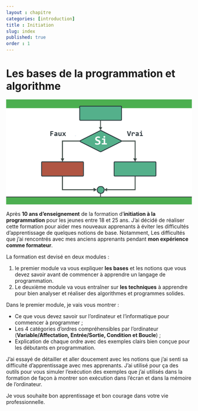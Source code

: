 ```yaml
---
layout : chapitre
categories: [introduction]
title : Initiation 
slug: index
published: true
order : 1
---
```


# Les bases de la programmation et algorithme

![Les bases de la programmation et algorithme](images/formation-algorithme.png)

Après **10 ans d’enseignement** de la formation d’**initiation à la programmation** pour les jeunes entre 18 et 25 ans. J’ai décidé de réaliser cette formation pour aider mes nouveaux apprenants à éviter les difficultés d’apprentissage de quelques notions de base. Notamment, Les difficultés que j’ai rencontrés avec mes anciens apprenants pendant **mon expérience comme formateur**.


La formation est devisé en deux modules :

1. le premier module va vous expliquer **les bases** et les notions que vous devez savoir avant de commencer à apprendre un langage de programmation.
2. Le deuxième module va vous entraîner sur **les techniques** à apprendre pour bien analyser et réaliser des algorithmes et programmes solides.

Dans le premier module, je vais vous montrer :

- Ce que vous devez savoir sur l’ordinateur et l’informatique pour commencer à programmer ;
- Les 4 catégories d’ordres compréhensibles par l’ordinateur (**Variable/Affectation, Entrée/Sortie, Condition et Boucle**) ;
- Explication de chaque ordre avec des exemples clairs bien conçue pour les débutants en programmation.

J’ai essayé de détailler et aller doucement avec les notions que j’ai senti sa difficulté d’apprentissage avec mes apprenants. J’ai utilisé pour ça des outils pour vous simuler l’exécution des exemples que j’ai utilisés dans la formation de façon à montrer son exécution dans l’écran et dans la mémoire de l’ordinateur.

Je vous souhaite bon apprentissage et bon courage dans votre vie professionnelle.
